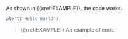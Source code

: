 As shown in {{xref:EXAMPLE}}, the code works.

```javascript
alert('Hello World')
```

> {{xref:EXAMPLE}} An example of code
